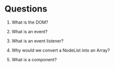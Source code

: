 # Questions

1. What is the DOM?
<!-- The dom is an object representation of HTML elements on a webpage. -->
2. What is an event?
<!-- An event is an action that triggers code to run on a page, such as click, mouseover, keypress etc. -->
3. What is an event listener?
<!-- An event listener "listens" for the event to happen, and then runs said event once the callback is executed.  -->
4. Why would we convert a NodeList into an Array?
<!-- We want to convert a NodeList into an Array to have access to the many Array methods in which to manipulate the data -->
5. What is a component? 
<!-- A component is essentially HTML, CSS and JS code that is  put together for reuse to run in tandem with each other for reuse in a website or application.  -->

